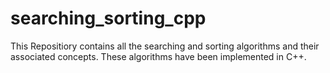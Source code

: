 # searching_sorting_cpp
This Repositiory contains all the searching and sorting algorithms and their associated concepts.
These algorithms have been implemented in C++.
